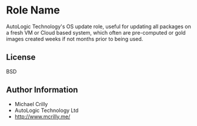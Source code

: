 Role Name
=========

AutoLogic Technology's OS update role, useful for updating all packages on a fresh VM or Cloud based system, which often are pre-computed or gold images created weeks if not months prior to being used.

License
-------

BSD

Author Information
------------------

- Michael Crilly
- AutoLogic Technology Ltd
- http://www.mcrilly.me/
